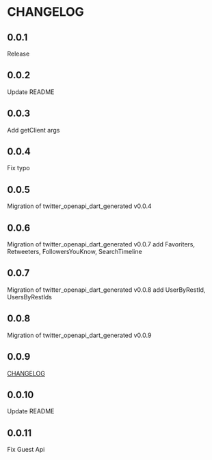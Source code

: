 # CHANGELOG

## 0.0.1

Release

## 0.0.2

Update README

## 0.0.3

Add getClient args

## 0.0.4

Fix typo

## 0.0.5

Migration of twitter_openapi_dart_generated v0.0.4

## 0.0.6

Migration of twitter_openapi_dart_generated v0.0.7
add Favoriters, Retweeters, FollowersYouKnow, SearchTimeline

## 0.0.7

Migration of twitter_openapi_dart_generated v0.0.8
add UserByRestId, UsersByRestIds

## 0.0.8

Migration of twitter_openapi_dart_generated v0.0.9

## 0.0.9

[CHANGELOG](https://github.com/fa0311/twitter_openapi_dart/pull/47)

## 0.0.10

Update README

## 0.0.11

Fix Guest Api